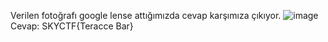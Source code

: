 Verilen fotoğrafı google lense attığımızda cevap karşımıza çıkıyor. 
![image](https://github.com/user-attachments/assets/8f03a344-b757-4f55-a5ad-8425630cc4f7)
Cevap: SKYCTF{Teracce Bar}
